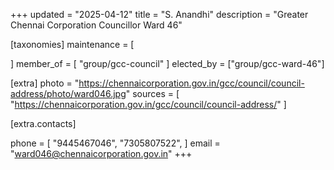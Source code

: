 +++
updated = "2025-04-12"
title = "S. Anandhi"
description = "Greater Chennai Corporation Councillor Ward 46"

[taxonomies]
maintenance = [

]
member_of = [
    "group/gcc-council"
]
elected_by = ["group/gcc-ward-46"]

[extra]
photo = "https://chennaicorporation.gov.in/gcc/council/council-address/photo/ward046.jpg"
sources = [
    "https://chennaicorporation.gov.in/gcc/council/council-address/"
]

[extra.contacts]

phone = [
    "9445467046",
    "7305807522",
    ]
email = "ward046@chennaicorporation.gov.in"
+++